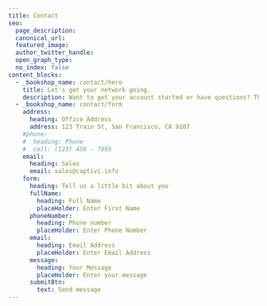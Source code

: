 ```yaml
---
title: Contact
seo:
  page_description: 
  canonical_url: 
  featured_image: 
  author_twitter_handle: 
  open_graph_type:
  no_index: false
content_blocks:
  - _bookshop_name: contact/hero
    title: Let's get your network going.
    description: Want to get your account started or have questions? This is the best place to start!
  - _bookshop_name: contact/form
    address:
      heading: Office Address
      address: 123 Train St, San Francisco, CA 9107
    #phone:
    #  heading: Phone
    #  cell: (123) 456 - 7895
    email:
      heading: Sales
      email: sales@captivi.info
    form:
      heading: Tell us a little bit about you
      fullName:
        heading: Full Name
        placeHolder: Enter First Name
      phoneNumber:
        heading: Phone number
        placeHolder: Enter Phone Number
      email:
        heading: Email Address
        placeHolder: Enter Email Address
      message:
        heading: Your Message
        placeHolder: Enter your message
      submitBtn:
        text: Send message
---
```

